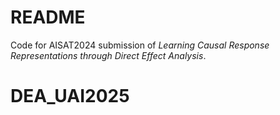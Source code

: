 # README

Code for AISAT2024 submission of _Learning Causal Response Representations through
Direct Effect Analysis_.
# DEA_UAI2025
